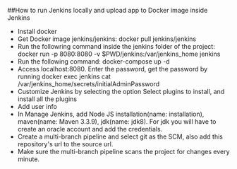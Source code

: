 ##How to run Jenkins locally and upload app to Docker image inside Jenkins

- Install docker
- Get Docker image jenkins/jenkins: docker pull jenkins/jenkins
- Run the followring command inside the jenkins folder of the project: docker run -p 8080:8080 -v $PWD/jenkins:/var/jenkins_home jenkins
- Run the following command: docker-compose up -d
- Access localhost:8080. Enter the password, get the password by running docker exec jenkins cat /var/jenkins_home/secrets/initialAdminPassword
- Customize Jenkins by selecting the option Select plugins to install, and install all the plugins
- Add user info
- In Manage Jenkins, add Node JS installation(name: installation), maven(name: Maven 3.3.9), jdk(name: jdk8). For jdk you will have to create an oracle account and add the credentials.
- Create a multi-branch pipeline and select git as the SCM, also add this repository's url to the source url.
- Make sure the multi-branch pipeline scans the project for changes every minute.
